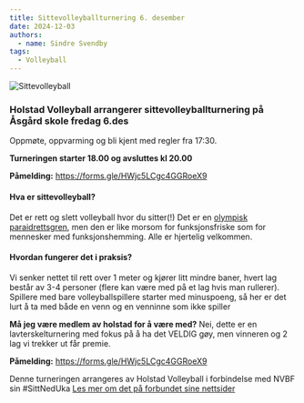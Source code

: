 ```yaml
---
title: Sittevolleyballturnering 6. desember
date: 2024-12-03
authors:
  - name: Sindre Svendby
tags:
  - Volleyball
---
```


![Sittevolleyball](/sittevolleyball.webp)



### Holstad Volleyball arrangerer sittevolleyballturnering på Åsgård skole fredag 6.des

Oppmøte, oppvarming og bli kjent med regler fra 17:30.

**Turneringen starter 18.00 og avsluttes kl 20.00**


**Påmelding:** https://forms.gle/HWjc5LCgc4GGRoeX9

#### Hva er sittevolleyball?

Det er rett og slett volleyball hvor du sitter(!) 
Det er en [olympisk paraidrettsgren](https://volleyball.no/sittevolleyball/), men den er like morsom for funksjonsfriske som for mennesker med funksjonshemming.
Alle er hjertelig velkommen. 


#### Hvordan fungerer det i praksis?

Vi senker nettet til rett over 1 meter og kjører litt mindre baner, hvert lag består av 3-4 personer (flere kan være med på et lag hvis man rullerer). Spillere med bare volleyballspillere starter med minuspoeng, så her er det lurt å ta med både en venn og en venninne som ikke spiller 


**Må jeg være medlem av holstad for å være med?**
Nei, dette er en lavterskelturnering med fokus på å ha det VELDIG gøy, men vinneren og 2 lag vi trekker ut får premie. 


**Påmelding:** https://forms.gle/HWjc5LCgc4GGRoeX9

Denne turneringen arrangeres av Holstad Volleyball i forbindelse med NVBF sin #SittNedUka 
[Les mer om det på forbundet sine nettsider](https://volleyball.no/nyheter/sitt-ned-uka-2024-bli-med-og-fa-muligheten-til-a-vinne-20-000-kr-til-din-klubb/)

